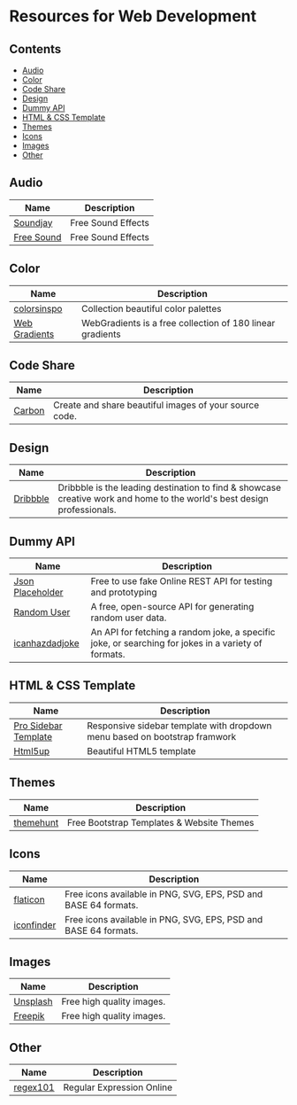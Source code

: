 # Resources for Web Development

## Contents

- [Audio](#audio)
- [Color](#color)
- [Code Share](#code-share)
- [Design](#design)
- [Dummy API](#dummy-api)
- [HTML & CSS Template](#html-&-css-template)
- [Themes](#themes)
- [Icons](#icons)
- [Images](#images)
- [Other](#other)

## Audio

| Name | Description |
|---|---|
| [Soundjay](https://www.soundjay.com/)  | Free Sound Effects  |
| [Free Sound](https://freesound.org/browse/tags/music)  | Free Sound Effects  |

## Color

| Name | Description |
|---|---|
| [colorsinspo](https://colorsinspo.com) | Collection beautiful color palettes  |
| [Web Gradients](https://webgradients.com) | WebGradients is a free collection of 180 linear gradients  |

## Code Share

| Name | Description |
|---|---|
| [Carbon](https://carbon.now.sh) | Create and share beautiful images of your source code.  |

## Design

| Name | Description |
|---|---|
| [Dribbble](https://dribbble.com/shots/popular/web-design) | Dribbble is the leading destination to find & showcase creative work and home to the world's best design professionals.  |

## Dummy API

| Name | Description |
|---|---|
| [Json Placeholder](https://jsonplaceholder.typicode.com)  | Free to use fake Online REST API for testing and prototyping  |
| [Random User](https://randomuser.me/)  | A free, open-source API for generating random user data.  |
| [icanhazdadjoke](https://icanhazdadjoke.com/api)  | An API for fetching a random joke, a specific joke, or searching for jokes in a variety of formats.  |

## HTML & CSS Template

| Name | Description |
|---|---|
| [Pro Sidebar Template](https://github.com/azouaoui-med/pro-sidebar-template) | Responsive sidebar template with dropdown menu based on bootstrap framwork  |
| [Html5up](https://html5up.net) | Beautiful HTML5 template  |

## Themes

| Name | Description |
|---|---|
| [themehunt](https://themehunt.com/) | Free Bootstrap Templates & Website Themes |

## Icons

| Name | Description |
|---|---|
| [flaticon](https://www.flaticon.com) | Free icons available in PNG, SVG, EPS, PSD and BASE 64 formats.  |
| [iconfinder](https://www.iconfinder.com) | Free icons available in PNG, SVG, EPS, PSD and BASE 64 formats.  |

## Images

| Name | Description |
|---|---|
| [Unsplash](https://unsplash.com) | Free high quality images.  |
| [Freepik](https://www.freepik.com) | Free high quality images.  |

## Other

| Name | Description |
|---|---|
| [regex101](https://regex101.com/) | Regular Expression Online  |

